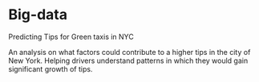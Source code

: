 # Big-data
Predicting Tips for Green taxis in NYC

An analysis on what factors could contribute to a higher tips in the city of New York. Helping drivers understand patterns
in which they would gain significant growth of tips.

